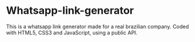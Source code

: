# Whatsapp-link-generator
 This is a whatsapp link generator made for a real brazilian company. Coded with HTML5, CSS3 and JavaScript, using a public API.
